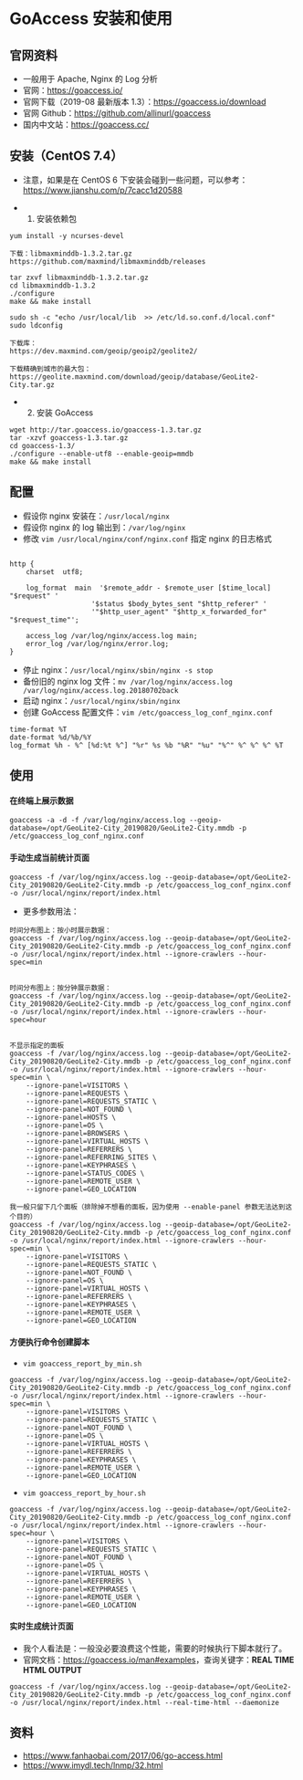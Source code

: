 # GoAccess 安装和使用

## 官网资料

- 一般用于  Apache, Nginx 的 Log 分析
- 官网：<https://goaccess.io/>
- 官网下载（2019-08 最新版本 1.3）：<https://goaccess.io/download>
- 官网 Github：<https://github.com/allinurl/goaccess>
- 国内中文站：<https://goaccess.cc/>


## 安装（CentOS 7.4）

- 注意，如果是在 CentOS 6 下安装会碰到一些问题，可以参考：<https://www.jianshu.com/p/7cacc1d20588>

- 1. 安装依赖包

```
yum install -y ncurses-devel

下载：libmaxminddb-1.3.2.tar.gz
https://github.com/maxmind/libmaxminddb/releases

tar zxvf libmaxminddb-1.3.2.tar.gz
cd libmaxminddb-1.3.2
./configure
make && make install

sudo sh -c "echo /usr/local/lib  >> /etc/ld.so.conf.d/local.conf"
sudo ldconfig

下载库：
https://dev.maxmind.com/geoip/geoip2/geolite2/

下载精确到城市的最大包：
https://geolite.maxmind.com/download/geoip/database/GeoLite2-City.tar.gz
```

- 2. 安装 GoAccess

```
wget http://tar.goaccess.io/goaccess-1.3.tar.gz
tar -xzvf goaccess-1.3.tar.gz
cd goaccess-1.3/ 
./configure --enable-utf8 --enable-geoip=mmdb
make && make install
```

## 配置

- 假设你 nginx 安装在：`/usr/local/nginx`
- 假设你 nginx 的 log 输出到：`/var/log/nginx`
- 修改 `vim /usr/local/nginx/conf/nginx.conf` 指定 nginx 的日志格式

```

http {
	charset  utf8;

	log_format  main  '$remote_addr - $remote_user [$time_local] "$request" '
	                '$status $body_bytes_sent "$http_referer" '
	                '"$http_user_agent" "$http_x_forwarded_for" "$request_time"';

	access_log /var/log/nginx/access.log main;
	error_log /var/log/nginx/error.log;
}
```

- 停止 nginx：`/usr/local/nginx/sbin/nginx -s stop`
- 备份旧的 nginx log 文件：`mv /var/log/nginx/access.log /var/log/nginx/access.log.20180702back`
- 启动 nginx：`/usr/local/nginx/sbin/nginx`
- 创建 GoAccess 配置文件：`vim /etc/goaccess_log_conf_nginx.conf` 

```
time-format %T
date-format %d/%b/%Y
log_format %h - %^ [%d:%t %^] "%r" %s %b "%R" "%u" "%^" %^ %^ %^ %T
```


## 使用

#### 在终端上展示数据

```
goaccess -a -d -f /var/log/nginx/access.log --geoip-database=/opt/GeoLite2-City_20190820/GeoLite2-City.mmdb -p /etc/goaccess_log_conf_nginx.conf
```


#### 手动生成当前统计页面

```
goaccess -f /var/log/nginx/access.log --geoip-database=/opt/GeoLite2-City_20190820/GeoLite2-City.mmdb -p /etc/goaccess_log_conf_nginx.conf -o /usr/local/nginx/report/index.html
```

- 更多参数用法：

```
时间分布图上：按小时展示数据：
goaccess -f /var/log/nginx/access.log --geoip-database=/opt/GeoLite2-City_20190820/GeoLite2-City.mmdb -p /etc/goaccess_log_conf_nginx.conf -o /usr/local/nginx/report/index.html --ignore-crawlers --hour-spec=min


时间分布图上：按分钟展示数据：
goaccess -f /var/log/nginx/access.log --geoip-database=/opt/GeoLite2-City_20190820/GeoLite2-City.mmdb -p /etc/goaccess_log_conf_nginx.conf -o /usr/local/nginx/report/index.html --ignore-crawlers --hour-spec=hour


不显示指定的面板
goaccess -f /var/log/nginx/access.log --geoip-database=/opt/GeoLite2-City_20190820/GeoLite2-City.mmdb -p /etc/goaccess_log_conf_nginx.conf -o /usr/local/nginx/report/index.html --ignore-crawlers --hour-spec=min \
	--ignore-panel=VISITORS \
	--ignore-panel=REQUESTS \
	--ignore-panel=REQUESTS_STATIC \
	--ignore-panel=NOT_FOUND \
	--ignore-panel=HOSTS \
	--ignore-panel=OS \
	--ignore-panel=BROWSERS \
	--ignore-panel=VIRTUAL_HOSTS \
	--ignore-panel=REFERRERS \
	--ignore-panel=REFERRING_SITES \
	--ignore-panel=KEYPHRASES \
	--ignore-panel=STATUS_CODES \
	--ignore-panel=REMOTE_USER \
	--ignore-panel=GEO_LOCATION

我一般只留下几个面板（排除掉不想看的面板，因为使用 --enable-panel 参数无法达到这个目的）
goaccess -f /var/log/nginx/access.log --geoip-database=/opt/GeoLite2-City_20190820/GeoLite2-City.mmdb -p /etc/goaccess_log_conf_nginx.conf -o /usr/local/nginx/report/index.html --ignore-crawlers --hour-spec=min \
	--ignore-panel=VISITORS \
	--ignore-panel=REQUESTS_STATIC \
	--ignore-panel=NOT_FOUND \
	--ignore-panel=OS \
	--ignore-panel=VIRTUAL_HOSTS \
	--ignore-panel=REFERRERS \
	--ignore-panel=KEYPHRASES \
	--ignore-panel=REMOTE_USER \
	--ignore-panel=GEO_LOCATION
```

#### 方便执行命令创建脚本

- `vim goaccess_report_by_min.sh`

```
goaccess -f /var/log/nginx/access.log --geoip-database=/opt/GeoLite2-City_20190820/GeoLite2-City.mmdb -p /etc/goaccess_log_conf_nginx.conf -o /usr/local/nginx/report/index.html --ignore-crawlers --hour-spec=min \
	--ignore-panel=VISITORS \
	--ignore-panel=REQUESTS_STATIC \
	--ignore-panel=NOT_FOUND \
	--ignore-panel=OS \
	--ignore-panel=VIRTUAL_HOSTS \
	--ignore-panel=REFERRERS \
	--ignore-panel=KEYPHRASES \
	--ignore-panel=REMOTE_USER \
	--ignore-panel=GEO_LOCATION
```

- `vim goaccess_report_by_hour.sh`

```
goaccess -f /var/log/nginx/access.log --geoip-database=/opt/GeoLite2-City_20190820/GeoLite2-City.mmdb -p /etc/goaccess_log_conf_nginx.conf -o /usr/local/nginx/report/index.html --ignore-crawlers --hour-spec=hour \
	--ignore-panel=VISITORS \
	--ignore-panel=REQUESTS_STATIC \
	--ignore-panel=NOT_FOUND \
	--ignore-panel=OS \
	--ignore-panel=VIRTUAL_HOSTS \
	--ignore-panel=REFERRERS \
	--ignore-panel=KEYPHRASES \
	--ignore-panel=REMOTE_USER \
	--ignore-panel=GEO_LOCATION
```

#### 实时生成统计页面

- 我个人看法是：一般没必要浪费这个性能，需要的时候执行下脚本就行了。
- 官网文档：<https://goaccess.io/man#examples>，查询关键字：**REAL TIME HTML OUTPUT**

```
goaccess -f /var/log/nginx/access.log --geoip-database=/opt/GeoLite2-City_20190820/GeoLite2-City.mmdb -p /etc/goaccess_log_conf_nginx.conf -o /usr/local/nginx/report/index.html --real-time-html --daemonize 
```

## 资料

- <https://www.fanhaobai.com/2017/06/go-access.html>
- <https://www.imydl.tech/lnmp/32.html>

